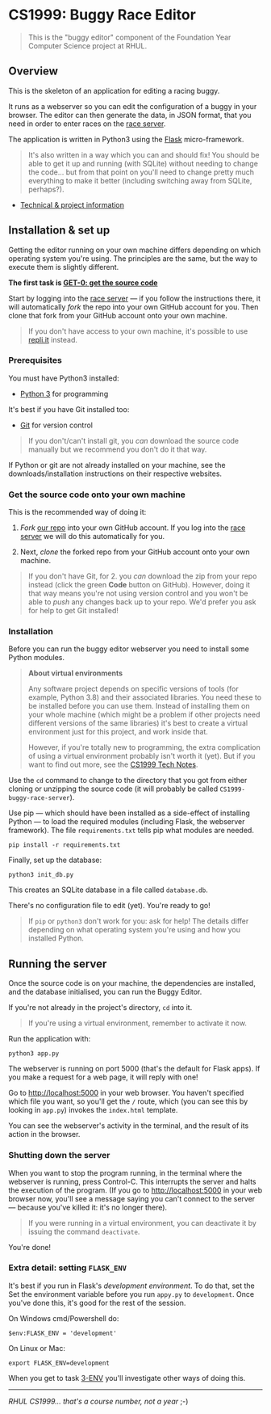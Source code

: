 CS1999: Buggy Race Editor
=========================

> This is the "buggy editor" component of the Foundation Year Computer Science
> project at RHUL.

## Overview

This is the skeleton of an application for editing a racing buggy.

It runs as a webserver so you can edit the configuration of a buggy in your
browser. The editor can then generate the data, in JSON format, that you need
in order to enter races on the [race server](http://rhul.buggyrace.net).

The application is written in Python3 using the
[Flask](https://palletsprojects.com/p/flask/) micro-framework.

> It's also written in a way which you can and should fix! You should be able
> to get it up and running (with SQLite) without needing to change the code...
> but from that point on you'll need to change pretty much everything to make
> it better (including switching away from SQLite, perhaps?). 

* [Technical & project information](https://rhul-cs-projects.github.io/CS1999-buggy-race-server/)


## Installation & set up

Getting the editor running on your own machine differs depending on which
operating system you're using. The principles are the same, but the way to
execute them is slightly different.

**The first task is [GET-0: get the source code](https://rhul-cs-projects.github.io/CS1999-buggy-race-server/project/tasks/#task-0-get)**

Start by logging into the [race server](http://rhul.buggyrace.net) — if you
follow the instructions there, it will automatically _fork_ the repo into your
own GitHub account for you. Then clone that fork from your GitHub account onto
your own machine.

> If you don't have access to your own machine, it's possible to use
> [repli.it](https://replit.com) instead.


### Prerequisites

You must have Python3 installed:

* [Python 3](https://www.python.org) for programming

It's best if you have Git installed too:

* [Git](https://git-scm.com) for version control

> If you don't/can't install git, you _can_ download the source code manually
> but we recommend you don't do it that way.

If Python or git are not already installed on your machine, see the
downloads/installation instructions on their respective websites.


### Get the source code onto your own machine

This is the recommended way of doing it:

1. _Fork_ [our repo](https://github.com/RHUL-CS-Projects/CS1999-buggy-race-editor)
   into your own GitHub account. If you log into the
   [race server](http://rhul.buggyrace.net) we will do this automatically
   for you.

2. Next, _clone_ the forked repo from your GitHub account onto your own machine.

> If you don't have Git, for 2. you _can_ download the zip from your repo
> instead (click the green **Code** button on GitHub). However, doing it that
> way means you're not using version control and you won't be able to _push_
> any changes back up to your repo. We'd prefer you ask for help to get Git
> installed!

### Installation

Before you can run the buggy editor webserver you need to install some
Python modules.

> **About virtual environments**
>
> Any software project depends on specific versions of tools (for example,
> Python 3.8) and their associated libraries. You need these to be installed
> before you can use them.  Instead of installing them on your whole machine
> (which might be a problem if other projects need different versions of the
> same libraries) it's best to create a virtual environment just for this
> project, and work inside that.
>
> However, if you're totally new to programming, the extra complication of
> using a virtual environment probably isn't worth it (yet). But if you want
> to find out more, see the 
> [CS1999 Tech Notes](https://rhul-cs-projects.github.io/CS1999-buggy-race-server/).

Use the `cd` command to change to the directory that you got from either
cloning or unzipping the source code (it will probably be called
`CS1999-buggy-race-server`).

Use pip — which should have been installed as a side-effect of installing
Python — to load the required modules (including Flask, the webserver framework).
The file `requirements.txt` tells pip what modules are needed.

    pip install -r requirements.txt

Finally, set up the database:

    python3 init_db.py

This creates an SQLite database in a file called `database.db`.

There's no configuration file to edit (yet). You're ready to go!

> If `pip` or `python3` don't work for you: ask for help! The details differ
> depending on what operating system you're using and how you installed
> Python.


## Running the server

Once the source code is on your machine, the dependencies are installed, and
the database initialised, you can run the Buggy Editor.

If you're not already in the project's directory, `cd` into it.

> If you're using a virtual environment, remember to activate it now.

Run the application with:

    python3 app.py

The webserver is running on port 5000 (that's the default for Flask apps). If
you make a request for a web page, it will reply with one!

Go to [http://localhost:5000](http://localhost:5000) in your web browser.
You haven't specified which file you want, so you'll get the `/` route, which
(you can see this by looking in `app.py`) invokes the `index.html` template.

You can see the webserver's activity in the terminal, and the result of its
action in the browser.

### Shutting down the server

When you want to stop the program running, in the terminal where the webserver
is running, press Control-C. This interrupts the server and halts the execution
of the program. (If you go to [http://localhost:5000](http://localhost:5000) in
your web browser now, you'll see a message saying you can't connect to the
server — because you've killed it: it's no longer there).

> If you were running in a virtual environment, you can deactivate it by
> issuing the command `deactivate`.

You're done!


### Extra detail: setting `FLASK_ENV`

It's best if you run in Flask's _development environment_. To do that, set the 
Set the environment variable before you run `appy.py` to `development`. Once
you've done this, it's good for the rest of the session.

On Windows cmd/Powershell do:

    $env:FLASK_ENV = 'development'

On Linux or Mac:

    export FLASK_ENV=development

When you get to task [3-ENV](https://rhul-cs-projects.github.io/CS1999-buggy-race-server/project/tasks/#task-3-env)
you'll investigate other ways of doing this.


---

*RHUL CS1999... that's a course number, not a year* ;-)

